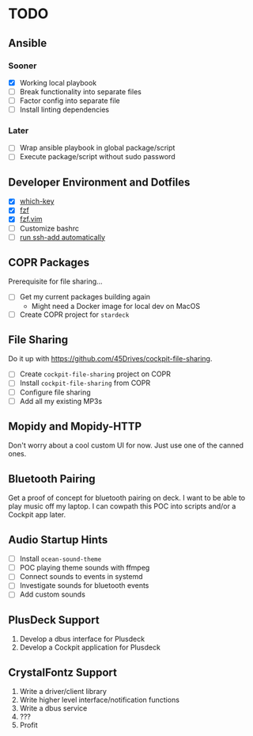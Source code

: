# TODO

## Ansible

### Sooner

- [X] Working local playbook
- [ ] Break functionality into separate files
- [ ] Factor config into separate file
- [ ] Install linting dependencies

### Later

- [ ] Wrap ansible playbook in global package/script
- [ ] Execute package/script without sudo password

## Developer Environment and Dotfiles

- [X] [which-key](https://github.com/liuchengxu/vim-which-key)
- [X] [fzf](https://github.com/junegunn/fzf/blob/master/README-VIM.md) 
- [X] [fzf.vim](https://github.com/junegunn/fzf.vim?tab=readme-ov-file)
- [ ] Customize bashrc
- [ ] [run ssh-add automatically](https://unix.stackexchange.com/questions/132791/have-ssh-add-be-quiet-if-key-already-there)

## COPR Packages

Prerequisite for file sharing...

- [ ] Get my current packages building again
  - Might need a Docker image for local dev on MacOS
- [ ] Create COPR project for `stardeck`

## File Sharing

Do it up with <https://github.com/45Drives/cockpit-file-sharing>.

- [ ] Create `cockpit-file-sharing` project on COPR
- [ ] Install `cockpit-file-sharing` from COPR
- [ ] Configure file sharing
- [ ] Add all my existing MP3s

## Mopidy and Mopidy-HTTP

Don't worry about a cool custom UI for now. Just use one of the canned ones.

## Bluetooth Pairing

Get a proof of concept for bluetooth pairing on deck. I want to be able to play
music off my laptop. I can cowpath this POC into scripts and/or a Cockpit app
later.

## Audio Startup Hints

- [ ] Install `ocean-sound-theme`
- [ ] POC playing theme sounds with ffmpeg
- [ ] Connect sounds to events in systemd
- [ ] Investigate sounds for bluetooth events
- [ ] Add custom sounds

## PlusDeck Support

1. Develop a dbus interface for Plusdeck
2. Develop a Cockpit application for Plusdeck

## CrystalFontz Support

1. Write a driver/client library
2. Write higher level interface/notification functions
3. Write a dbus service
4. ???
5. Profit
